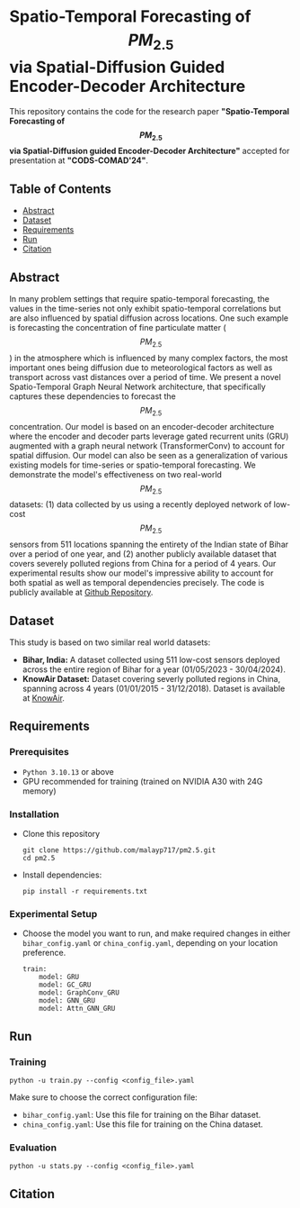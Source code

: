 # Spatio-Temporal Forecasting of $$PM_{2.5}$$ via Spatial-Diffusion Guided Encoder-Decoder Architecture

This repository contains the code for the research paper **"Spatio-Temporal Forecasting of $$PM_{2.5}$$ via Spatial-Diffusion guided Encoder-Decoder Architecture"** accepted for presentation at **"CODS-COMAD'24"**.

## Table of Contents
- [Abstract](#abstract)
- [Dataset](#dataset)
- [Requirements](#requirements)
- [Run](#run)
- [Citation](#citation)

## Abstract
In many problem settings that require spatio-temporal forecasting, the values in the time-series not only exhibit spatio-temporal correlations but are also influenced by spatial diffusion across locations. One such example is forecasting the concentration of fine particulate matter ($$PM_{2.5}$$) in the atmosphere which is influenced by many complex factors, the most important ones being diffusion due to meteorological factors as well as transport across vast distances over a period of time. We present a novel Spatio-Temporal Graph Neural Network architecture, that specifically captures these dependencies to forecast the $$PM_{2.5}$$ concentration. Our model is based on an encoder-decoder architecture where the encoder and decoder parts leverage gated recurrent units (GRU) augmented with a graph neural network (TransformerConv) to account for spatial diffusion. Our model can also be seen as a generalization of various existing models for time-series or spatio-temporal forecasting. We demonstrate the model's effectiveness on two real-world $$PM_{2.5}$$ datasets: (1) data collected by us using a recently deployed network of low-cost $$PM_{2.5}$$ sensors from 511 locations spanning the entirety of the Indian state of Bihar over a period of one year, and (2) another publicly available dataset that covers severely polluted regions from China for a period of 4 years. Our experimental results show our model's impressive ability to account for both spatial as well as temporal dependencies precisely. The code is publicly available at [Github Repository](https://github.com/malayp717/pm2.5).

## Dataset
This study is based on two similar real world datasets:
- **Bihar, India:** A dataset collected using 511 low-cost sensors deployed across the entire region of Bihar for a year (01/05/2023 - 30/04/2024).
- **KnowAir Dataset:** Dataset covering severly polluted regions in China, spanning across 4 years (01/01/2015 - 31/12/2018). Dataset is available at [KnowAir](https://github.com/shuowang-ai/PM2.5-GNN/tree/main).

## Requirements
### Prerequisites
- `Python 3.10.13` or above
- GPU recommended for training (trained on NVIDIA A30 with 24G memory)

### Installation
- Clone this repository
    ```
    git clone https://github.com/malayp717/pm2.5.git
    cd pm2.5
    ```
- Install dependencies:
    ```
    pip install -r requirements.txt
    ```

### Experimental Setup
- Choose the model you want to run, and make required changes in either `bihar_config.yaml` or `china_config.yaml`, depending on your location preference.
    ```
    train:
        model: GRU
        model: GC_GRU
        model: GraphConv_GRU
        model: GNN_GRU
        model: Attn_GNN_GRU
    ```

## Run
### Training
    python -u train.py --config <config_file>.yaml

Make sure to choose the correct configuration file:
- `bihar_config.yaml`: Use this file for training on the Bihar dataset.
- `china_config.yaml`: Use this file for training on the China dataset.

### Evaluation
    python -u stats.py --config <config_file>.yaml

## Citation